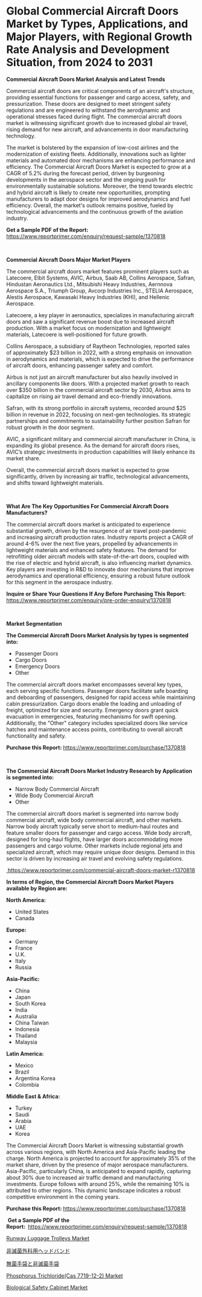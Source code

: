 <p><h1>Global Commercial Aircraft Doors Market by Types, Applications, and Major Players, with Regional Growth Rate Analysis and Development Situation, from 2024 to 2031</h1></p><p><strong>Commercial Aircraft Doors Market Analysis and Latest Trends</strong></p>
<p><p>Commercial aircraft doors are critical components of an aircraft's structure, providing essential functions for passenger and cargo access, safety, and pressurization. These doors are designed to meet stringent safety regulations and are engineered to withstand the aerodynamic and operational stresses faced during flight. The commercial aircraft doors market is witnessing significant growth due to increased global air travel, rising demand for new aircraft, and advancements in door manufacturing technology.</p><p>The market is bolstered by the expansion of low-cost airlines and the modernization of existing fleets. Additionally, innovations such as lighter materials and automated door mechanisms are enhancing performance and efficiency. The Commercial Aircraft Doors Market is expected to grow at a CAGR of 5.2% during the forecast period, driven by burgeoning developments in the aerospace sector and the ongoing push for environmentally sustainable solutions. Moreover, the trend towards electric and hybrid aircraft is likely to create new opportunities, prompting manufacturers to adapt door designs for improved aerodynamics and fuel efficiency. Overall, the market's outlook remains positive, fueled by technological advancements and the continuous growth of the aviation industry.</p></p>
<p><strong>Get a Sample PDF of the Report:&nbsp;</strong> <a href="https://www.reportprimer.com/enquiry/request-sample/1370818">https://www.reportprimer.com/enquiry/request-sample/1370818</a></p>
<p>&nbsp;</p>
<p><strong>Commercial Aircraft Doors Major Market Players</strong></p>
<p><p>The commercial aircraft doors market features prominent players such as Latecoere, Elbit Systems, AVIC, Airbus, Saab AB, Collins Aerospace, Safran, Hindustan Aeronautics Ltd., Mitsubishi Heavy Industries, Aernnova Aerospace S.A., Triumph Group, Avcorp Industries Inc., STELIA Aerospace, Alestis Aerospace, Kawasaki Heavy Industries (KHI), and Hellenic Aerospace. </p><p>Latecoere, a key player in aeronautics, specializes in manufacturing aircraft doors and saw a significant revenue boost due to increased aircraft production. With a market focus on modernization and lightweight materials, Latecoere is well-positioned for future growth.</p><p>Collins Aerospace, a subsidiary of Raytheon Technologies, reported sales of approximately $23 billion in 2022, with a strong emphasis on innovation in aerodynamics and materials, which is expected to drive the performance of aircraft doors, enhancing passenger safety and comfort.</p><p>Airbus is not just an aircraft manufacturer but also heavily involved in ancillary components like doors. With a projected market growth to reach over $350 billion in the commercial aircraft sector by 2030, Airbus aims to capitalize on rising air travel demand and eco-friendly innovations.</p><p>Safran, with its strong portfolio in aircraft systems, recorded around $25 billion in revenue in 2022, focusing on next-gen technologies. Its strategic partnerships and commitments to sustainability further position Safran for robust growth in the door segment.</p><p>AVIC, a significant military and commercial aircraft manufacturer in China, is expanding its global presence. As the demand for aircraft doors rises, AVIC’s strategic investments in production capabilities will likely enhance its market share.</p><p>Overall, the commercial aircraft doors market is expected to grow significantly, driven by increasing air traffic, technological advancements, and shifts toward lightweight materials.</p></p>
<p>&nbsp;</p>
<p><strong>What Are The Key Opportunities For Commercial Aircraft Doors Manufacturers?</strong></p>
<p><p>The commercial aircraft doors market is anticipated to experience substantial growth, driven by the resurgence of air travel post-pandemic and increasing aircraft production rates. Industry reports project a CAGR of around 4-6% over the next five years, propelled by advancements in lightweight materials and enhanced safety features. The demand for retrofitting older aircraft models with state-of-the-art doors, coupled with the rise of electric and hybrid aircraft, is also influencing market dynamics. Key players are investing in R&D to innovate door mechanisms that improve aerodynamics and operational efficiency, ensuring a robust future outlook for this segment in the aerospace industry.</p></p>
<p><strong>Inquire or Share Your Questions If Any Before Purchasing This Report:</strong> <a href="https://www.reportprimer.com/enquiry/pre-order-enquiry/1370818">https://www.reportprimer.com/enquiry/pre-order-enquiry/1370818</a></p>
<p>&nbsp;</p>
<p><strong>Market Segmentation</strong></p>
<p><strong>The Commercial Aircraft Doors Market Analysis by types is segmented into:</strong></p>
<p><ul><li>Passenger Doors</li><li>Cargo Doors</li><li>Emergency Doors</li><li>Other</li></ul></p>
<p><p>The commercial aircraft doors market encompasses several key types, each serving specific functions. Passenger doors facilitate safe boarding and deboarding of passengers, designed for rapid access while maintaining cabin pressurization. Cargo doors enable the loading and unloading of freight, optimized for size and security. Emergency doors grant quick evacuation in emergencies, featuring mechanisms for swift opening. Additionally, the "Other" category includes specialized doors like service hatches and maintenance access points, contributing to overall aircraft functionality and safety.</p></p>
<p><strong>Purchase this Report:&nbsp;</strong><a href="https://www.reportprimer.com/purchase/1370818">https://www.reportprimer.com/purchase/1370818</a></p>
<p>&nbsp;</p>
<p><strong>The Commercial Aircraft Doors Market Industry Research by Application is segmented into:</strong></p>
<p><ul><li>Narrow Body Commercial Aircraft</li><li>Wide Body Commercial Aircraft</li><li>Other</li></ul></p>
<p><p>The commercial aircraft doors market is segmented into narrow body commercial aircraft, wide body commercial aircraft, and other markets. Narrow body aircraft typically serve short to medium-haul routes and feature smaller doors for passenger and cargo access. Wide body aircraft, designed for long-haul flights, have larger doors accommodating more passengers and cargo volume. Other markets include regional jets and specialized aircraft, which may require unique door designs. Demand in this sector is driven by increasing air travel and evolving safety regulations.</p></p>
<p><a href="https://www.reportprimer.com/commercial-aircraft-doors-market-r1370818">&nbsp;https://www.reportprimer.com/commercial-aircraft-doors-market-r1370818</a></p>
<p><strong>In terms of Region, the Commercial Aircraft Doors Market Players available by Region are:</strong></p>
<p>
    <p> <strong> North America: </strong>
        <ul>
            <li>United States</li>
            <li>Canada</li>
        </ul>
        </p> 
    <p> <strong> Europe: </strong>
        <ul>
            <li>Germany</li>
            <li>France</li>
            <li>U.K.</li>
            <li>Italy</li>
            <li>Russia</li>
        </ul>
        </p> 
    <p> <strong> Asia-Pacific: </strong>
        <ul>
            <li>China</li>
            <li>Japan</li>
            <li>South Korea</li>
            <li>India</li>
            <li>Australia</li>
            <li>China Taiwan</li>
            <li>Indonesia</li>
            <li>Thailand</li>
            <li>Malaysia</li>
        </ul>
        </p> 
    <p> <strong> Latin America: </strong>
        <ul>
            <li>Mexico</li>
            <li>Brazil</li>
            <li>Argentina Korea</li>
            <li>Colombia</li>
        </ul>
        </p> 
    <p> <strong> Middle East & Africa: </strong>
        <ul>
            <li>Turkey</li>
            <li>Saudi</li>
            <li>Arabia</li>
            <li>UAE</li>
            <li>Korea</li>
        </ul>
    </p>
    </p>
<p><p>The Commercial Aircraft Doors Market is witnessing substantial growth across various regions, with North America and Asia-Pacific leading the charge. North America is projected to account for approximately 35% of the market share, driven by the presence of major aerospace manufacturers. Asia-Pacific, particularly China, is anticipated to expand rapidly, capturing about 30% due to increased air traffic demand and manufacturing investments. Europe follows with around 25%, while the remaining 10% is attributed to other regions. This dynamic landscape indicates a robust competitive environment in the coming years.</p></p>
<p><strong>Purchase this Report: </strong><a href="https://www.reportprimer.com/purchase/1370818">https://www.reportprimer.com/purchase/1370818</a></p>
<p>&nbsp;<strong>Get a Sample PDF of the Report:&nbsp;&nbsp;</strong><a href="https://www.reportprimer.com/enquiry/request-sample/1370818">https://www.reportprimer.com/enquiry/request-sample/1370818</a></p>
<p><strong></strong></p>
<p><p><a href="https://medium.com/@isnamukti10_96948/runway-luggage-trolleys-industry-analysis-report-its-market-size-growing-with-a-cagr-of-8-5-e3d27f9c54d2">Runway Luggage Trolleys Market</a></p><p><a href="https://medium.com/@chsaltz8s05/%E9%9D%9E%E7%84%A1%E8%8F%8C%E6%89%8B%E8%A1%93%E3%83%98%E3%83%83%E3%83%89%E3%83%90%E3%83%B3%E3%83%89%E5%B8%82%E5%A0%B4%E3%82%92%E5%BD%A2%E6%88%90%E3%81%99%E3%82%8B%E3%82%A4%E3%83%8E%E3%83%99%E3%83%BC%E3%82%B7%E3%83%A7%E3%83%B3%E3%81%A8%E3%81%AF-%E7%94%A8%E9%80%94%E3%81%8A%E3%82%88%E3%81%B3%E3%82%BF%E3%82%A4%E3%83%97%E3%81%AE%E5%B8%82%E5%A0%B4%E5%8B%95%E5%90%91-%E4%BA%88%E6%B8%AC%E6%9C%9F%E9%96%93-2024%E5%B9%B4-2031%E5%B9%B4-%E3%81%AB%E3%81%A4%E3%81%84%E3%81%A6-6ef765594648?postPublishedType=repub">非滅菌外科用ヘッドバンド</a></p><p><a href="https://medium.com/@chsaltz8s05/%E7%84%A1%E8%8F%8C%E3%81%8A%E3%82%88%E3%81%B3%E9%9D%9E%E7%84%A1%E8%8F%8C%E6%89%8B%E8%A2%8B%E7%94%A3%E6%A5%AD%E3%82%BB%E3%82%AF%E3%82%BF%E3%83%BC-2024%E5%B9%B4%E3%81%8B%E3%82%892031%E5%B9%B4%E3%81%BE%E3%81%A7%E3%81%AE%E6%96%B0%E6%8A%80%E8%A1%93%E3%81%A8%E5%B8%82%E5%A0%B4%E5%BD%B1%E9%9F%BF%E3%81%AE%E4%BA%88%E6%B8%AC-73a6a2106f25?postPublishedType=repub">無菌手袋と非滅菌手袋</a></p><p><a href="https://issuu.com/reportprime-2/docs/phosphorus-trichloridecas-7719-12-2_5672f167941abd">Phosphorus Trichloride(Cas 7719-12-2) Market</a></p><p><a href="https://www.linkedin.com/pulse/emerging-market-trends-regional-analysis-biological-safety-cabinet-5uowe">Biological Safety Cabinet Market</a></p></p>